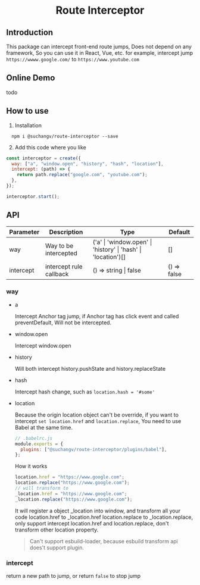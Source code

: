 <h1 align="center">Route Interceptor</h1>

## Introduction

This package can intercept front-end route jumps, Does not depend on any framework, So you can use it in React, Vue, etc.
for example, intercept jump `https://wwww.google.com/` to `https://www.youtube.com`

## Online Demo

todo

## How to use

1. Installation

```shell
  npm i @suchangv/route-interceptor --save
```

2. Add this code where you like

```javascript
const interceptor = create({
  way: ["a", "window.open", "history", "hash", "location"],
  intercept: (path) => {
    return path.replace("google.com", "youtube.com");
  },
});

interceptor.start();
```

## API

| Parameter | Description             | Type                                                          | Default     |
| --------- | ----------------------- | ------------------------------------------------------------- | ----------- |
| way       | Way to be intercepted   | ('a' \| 'window.open' \| 'history' \| 'hash' \| 'location')[] | []          |
| intercept | intercept rule callback | () => string \| false                                         | () => false |

### way

- a

  Intercept Anchor tag jump, if Anchor tag has click event and called preventDefault, Will not be intercepted.

- window.open

  Intercept window.open

- history

  Will both intercept history.pushState and history.replaceState

- hash

  Intercept hash change, such as `location.hash = '#some'`

- location

  Because the origin location object can't be override, if you want to intercept `set location.href` and `location.replace`, You need to use Babel at the same time.

  ```javascript
  // .babelrc.js
  module.exports = {
    plugins: ["@suchangv/route-interceptor/plugins/babel"],
  };
  ```

  How it works

  ```javascript
  location.href = "https://www.google.com";
  location.replace("https://www.google.com");
  // will transform to
  _location.href = "https://www.google.com";
  _location.replace("https://www.google.com");
  ```

  It will register a object \_location into window, and transform all your code location.href to \_location.href location.replace to \_location.replace, only support intercept location.href and location.replace, don't transform other location property.

  > Can't support esbuild-loader, because esbuild transform api does't support plugin.

### intercept

return a new path to jump, or return `false` to stop jump
